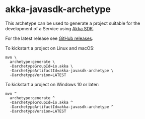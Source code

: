 # akka-javasdk-archetype

This archetype can be used to generate a project suitable for the development of a Service using [Akka SDK](https://docs.akka.io).

For the latest release see [GitHub releases](https://github.com/lightbend/akka-javasdk/releases).

To kickstart a project on Linux and macOS:

```shell
mvn \
  archetype:generate \
  -DarchetypeGroupId=io.akka \
  -DarchetypeArtifactId=akka-javasdk-archetype \
  -DarchetypeVersion=LATEST
```

To kickstart a project on Windows 10 or later:

```shell
mvn ^
  archetype:generate ^
  -DarchetypeGroupId=io.akka ^
  -DarchetypeArtifactId=akka-javasdk-archetype ^
  -DarchetypeVersion=LATEST
```
